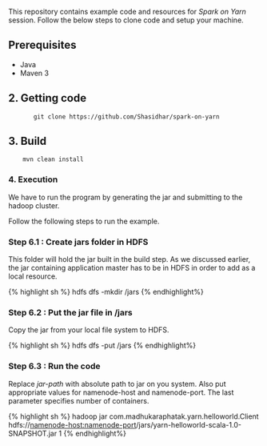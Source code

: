 This repository contains example code and resources for *Spark on Yarn* session.
Follow the below steps to clone code and setup your machine.


## Prerequisites

* Java
* Maven 3


## 2. Getting code

           git clone https://github.com/Shasidhar/spark-on-yarn


## 3. Build

        mvn clean install

### 4. Execution

We have to run the program by generating the jar and submitting to the hadoop cluster.

    
Follow the following steps to run the example.

### Step 6.1 : Create jars folder in HDFS

This folder will hold the jar built in the build step. As we discussed earlier,
the jar containing application master has to be in HDFS in order to add as a local resource.

{% highlight sh %}
hdfs dfs -mkdir /jars
{% endhighlight%} 

### Step 6.2 : Put the jar file in /jars

Copy the jar from your local file system to HDFS.

{% highlight sh %}
 hdfs dfs -put <jar-path> /jars
{% endhighlight%} 

### Step 6.3 : Run the code

Replace *jar-path* with absolute path to jar on you system. Also put appropriate values for namenode-host and namenode-port. The last parameter specifies number of containers.

{% highlight sh %}
 hadoop jar <jar-path>  com.madhukaraphatak.yarn.helloworld.Client hdfs://<namenode-host:namenode-port>/jars/yarn-helloworld-scala-1.0-SNAPSHOT.jar 1
{% endhighlight%} 